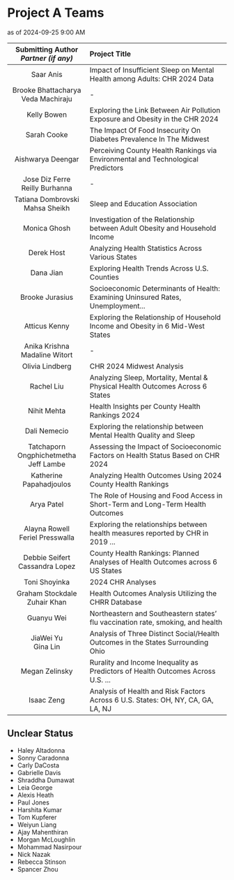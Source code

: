 # Project A Teams

as of 2024-09-25 9:00 AM

Submitting Author <br /> *Partner (if any)* |  Project Title
:-----------------: | :----------------------------------------------------------------------
Saar Anis | Impact of Insufficient Sleep on Mental Health among Adults: CHR 2024 Data
Brooke Bhattacharya <br /> Veda Machiraju | -
Kelly Bowen | Exploring the Link Between Air Pollution Exposure and Obesity in the CHR 2024
Sarah Cooke | The Impact Of Food Insecurity On Diabetes Prevalence In The Midwest
Aishwarya Deengar | Perceiving County Health Rankings via Environmental and Technological Predictors
Jose Diz Ferre <br />  Reilly Burhanna | -
Tatiana Dombrovski <br />  Mahsa Sheikh | Sleep and Education Association
Monica Ghosh | Investigation of the Relationship between Adult Obesity and Household Income
Derek Host | Analyzing Health Statistics Across Various States
Dana Jian | Exploring Health Trends Across U.S. Counties
Brooke Jurasius | Socioeconomic Determinants of Health: Examining Uninsured Rates, Unemployment...
Atticus Kenny | Exploring the Relationship of Household Income and Obesity in 6 Mid-West States
Anika Krishna <br />  Madaline Witort | -
Olivia Lindberg | CHR 2024 Midwest Analysis
Rachel Liu | Analyzing Sleep, Mortality, Mental & Physical Health Outcomes Across 6 States
Nihit Mehta | Health Insights per County Health Rankings 2024
Dali Nemecio | Exploring the relationship between Mental Health Quality and Sleep
Tatchaporn Ongphichetmetha <br />  Jeff Lambe | Assessing the Impact of Socioeconomic Factors on Health Status Based on CHR 2024
Katherine Papahadjoulos | Analyzing Health Outcomes Using 2024 County Health Rankings
Arya Patel | The Role of Housing and Food Access in Short-Term and Long-Term Health Outcomes
Alayna Rowell <br />  Feriel Presswalla | Exploring the relationships between health measures reported by CHR in 2019 ...
Debbie Seifert <br />  Cassandra Lopez | County Health Rankings: Planned Analyses of Health Outcomes across 6 US States
Toni Shoyinka | 2024 CHR Analyses
Graham Stockdale <br />  Zuhair Khan | Health Outcomes Analysis Utilizing the CHRR Database
Guanyu Wei | Northeastern and Southeastern states’ flu vaccination rate, smoking, and health
JiaWei Yu <br />  Gina Lin | Analysis of Three Distinct Social/Health Outcomes in the States Surrounding Ohio
Megan Zelinsky | Rurality and Income Inequality as Predictors of Health Outcomes Across U.S. ...
Isaac	Zeng | Analysis of Health and Risk Factors Across 6 U.S. States: OH, NY, CA, GA, LA, NJ

## Unclear Status

- Haley Altadonna
- Sonny Caradonna
- Carly DaCosta
- Gabrielle Davis
- Shraddha Dumawat
- Leia George
- Alexis Heath
- Paul Jones
- Harshita Kumar
- Tom Kupferer
- Weiyun Liang
- Ajay Mahenthiran
- Morgan McLoughlin
- Mohammad Nasirpour
- Nick Nazak
- Rebecca Stinson
- Spancer Zhou

